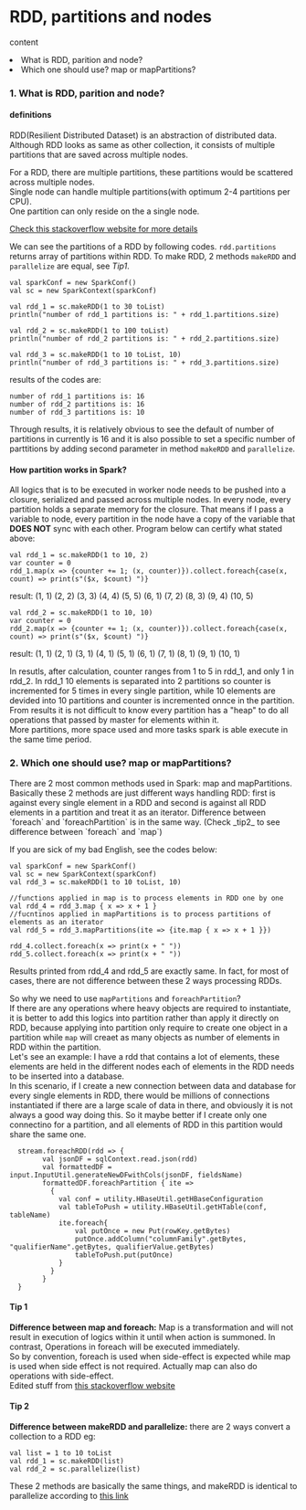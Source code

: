 # RDD, partitions and nodes
content
<li>What is RDD, parition and node?</li>
<li>Which one should use? map or mapPartitions?</li>

### 1. What is RDD, parition and node?
#### definitions
RDD(Resilient Distributed Dataset) is an abstraction of distributed data. Although RDD looks as same as other collection, it consists of multiple partitions that are saved across multiple nodes.  

For a RDD, there are multiple partitions, these partitions would be scattered across multiple nodes.  
Single node can handle multiple partitions(with optimum 2-4 partitions per CPU).  
One partition can only reside on the a single node.  

[Check this stackoverflow website for more details](http://stackoverflow.com/questions/354909/is-there-a-difference-between-foreach-and-map)  
   
We can see the partitions of a RDD by following codes. `rdd.partitions` returns array of partitions within RDD. 
To make RDD, 2 methods `makeRDD` and `parallelize` are equal, see _Tip1_.
```
val sparkConf = new SparkConf()
val sc = new SparkContext(sparkConf)

val rdd_1 = sc.makeRDD(1 to 30 toList)
println("number of rdd_1 partitions is: " + rdd_1.partitions.size)

val rdd_2 = sc.makeRDD(1 to 100 toList)
println("number of rdd_2 partitions is: " + rdd_2.partitions.size)

val rdd_3 = sc.makeRDD(1 to 10 toList, 10)
println("number of rdd_3 partitions is: " + rdd_3.partitions.size)
```
results of the codes are:  
```
number of rdd_1 partitions is: 16
number of rdd_2 partitions is: 16
number of rdd_3 partitions is: 10
```
Through results, it is relatively obvious to see the default of number of partitions in currently is 16 and it is also possible to set a specific number of parttitions by adding second parameter in method `makeRDD` and `parallelize`.
#### How partition works in Spark?
All logics that is to be executed in worker node needs to be pushed into a closure, serialized and passed across multiple nodes. 
In every node, every partition holds a separate memory for the closure. That means if I pass a variable to node, every partition in the node have a copy of the variable that **DOES NOT** sync with each other.
Program below can certify what stated above:  

```
val rdd_1 = sc.makeRDD(1 to 10, 2)
var counter = 0
rdd_1.map(x => {counter += 1; (x, counter)}).collect.foreach{case(x, count) => print(s"($x, $count) ")}
```
result: (1, 1) (2, 2) (3, 3) (4, 4) (5, 5) (6, 1) (7, 2) (8, 3) (9, 4) (10, 5)  

```
val rdd_2 = sc.makeRDD(1 to 10, 10)
var counter = 0
rdd_2.map(x => {counter += 1; (x, counter)}).collect.foreach{case(x, count) => print(s"($x, $count) ")}
```
result: (1, 1) (2, 1) (3, 1) (4, 1) (5, 1) (6, 1) (7, 1) (8, 1) (9, 1) (10, 1)  

In resutls, after calculation, counter ranges from 1 to 5 in rdd_1, and only 1 in rdd_2. In rdd_1 10 elements is separated into 2 partitions so counter is incremented for 5 times in every single partition, while 10 elements are devided into 10 partitions and counter is incremented onnce in the partition. From results it is not difficult to know every partition has a "heap" to do all operations that passed by master for elements within it.  
More partitions, more space used and more tasks spark is able execute in the same time period. 

<h3>2. Which one should use? map or mapPartitions?</h3>
There are 2 most common methods used in Spark: map and mapPartitions. Basically these 2 methods are just different ways handling RDD: first is against every single element in a RDD and second is against all RDD elements in a partition and treat it as an iterator. Difference between `foreach` and `foreachPartition` is in the same way. (Check _tip2_ to see difference between `foreach` and `map`)  

If you are sick of my bad English, see the codes below:  
```
val sparkConf = new SparkConf()
val sc = new SparkContext(sparkConf)
val rdd_3 = sc.makeRDD(1 to 10 toList, 10)

//functions applied in map is to process elements in RDD one by one
val rdd_4 = rdd_3.map { x => x + 1 }
//fucntinos applied in mapPartitions is to process partitions of elements as an iterator
val rdd_5 = rdd_3.mapPartitions(ite => {ite.map { x => x + 1 }}) 

rdd_4.collect.foreach(x => print(x + " "))
rdd_5.collect.foreach(x => print(x + " "))
```
Results printed from rdd_4 and rdd_5 are exactly same. In fact, for most of cases, there are not difference between these 2 ways processing RDDs.  

So why we need to use `mapPartitions` and `foreachPartition`?  
If there are any operations where heavy objects are required to instantiate, it is better to add this logics into partition rather than apply it directly on RDD, because applying into partition only require to create one object in a partition while `map` will creaet as many objects as number of elements in RDD within the partition.  
Let's see an example:
I have a rdd that contains a lot of elements, these elements are held in the different nodes each of elements in the RDD needs to be inserted into a database.  
In this scenario, if I create a new connection between data and database for every single elements in RDD, there would be millions of connections instantiated if there are a large scale of data in there, and obviously it is not always a good way doing this. So it maybe better if I create only one connectino for a partition, and all elements of RDD in this partition would share the same one.  
```
  stream.foreachRDD(rdd => {
        val jsonDF = sqlContext.read.json(rdd)
        val formattedDF = input.InputUtil.generateNewDFwithCols(jsonDF, fieldsName)
        formattedDF.foreachPartition { ite =>
          {
            val conf = utility.HBaseUtil.getHBaseConfiguration
            val tableToPush = utility.HBaseUtil.getHTable(conf, tableName)
            ite.foreach{
            	val putOnce = new Put(rowKey.getBytes)
            	putOnce.addColumn("columnFamily".getBytes, "qualifierName".getBytes, qualifierValue.getBytes)
            	tableToPush.put(putOnce)
            }
          }
        }
  }
 ```
#### Tip 1
**Difference between map and foreach:**
Map is a transformation and will not result in execution of logics within it until when action is summoned. In contrast, Operations in foreach will be executed immediately.  
So by convention, foreach is used when side-effect is expected while map is used when side effect is not required. Actually map can also do operations with side-effect.  
Edited stuff from [this stackoverflow website](http://stackoverflow.com/questions/354909/is-there-a-difference-between-foreach-and-map)

#### Tip 2
**Difference between makeRDD and parallelize:**
there are 2 ways convert a collection to a RDD
eg: 
```
val list = 1 to 10 toList
val rdd_1 = sc.makeRDD(list)
val rdd_2 = sc.parallelize(list)
```
These 2 methods are basically the same things, and makeRDD is identical to parallelize according to [this link](http://stackoverflow.com/questions/31428128/in-spark-api-what-is-the-difference-between-makerdd-functions-and-parallelize-f)
